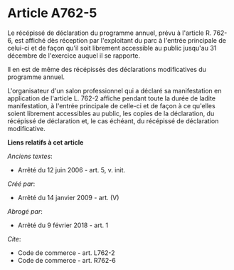 # Article A762-5

Le récépissé de déclaration du programme annuel, prévu à l'article R. 762-6, est affiché dès réception par l'exploitant du
parc à l'entrée principale de celui-ci et de façon qu'il soit librement accessible au public jusqu'au 31 décembre de
l'exercice auquel il se rapporte. 

Il en est de même des récépissés des déclarations modificatives du programme annuel.

L'organisateur d'un salon professionnel qui a déclaré sa manifestation en application de l'article L. 762-2 affiche pendant
toute la durée de ladite manifestation, à l'entrée principale de celle-ci et de façon à ce qu'elles soient librement
accessibles au public, les copies de la déclaration, du récépissé de déclaration et, le cas échéant, du récépissé de
déclaration modificative.

**Liens relatifs à cet article**

_Anciens textes_:

  - Arrêté du 12 juin 2006 - art. 5, v. init.

_Créé par_:

  - Arrêté du 14 janvier 2009 - art. (V)

_Abrogé par_:

  - Arrêté du 9 février 2018 - art. 1

_Cite_:

  - Code de commerce - art. L762-2
  - Code de commerce - art. R762-6
